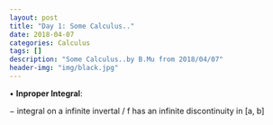 ```yaml
---
layout: post
title: "Day 1: Some Calculus.."
date: 2018-04-07
categories: Calculus
tags: []
description: "Some Calculus..by B.Mu from 2018/04/07"
header-img: "img/black.jpg"
---
```

$\bullet$  **Inproper Integral**:

$-$ integral on a infinite invertal / f has an infinite discontinuity in [a, b]

